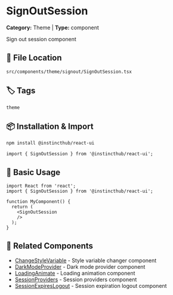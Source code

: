 # SignOutSession

**Category:** Theme | **Type:** component

Sign out session component

## 📁 File Location

`src/components/theme/signout/SignOutSession.tsx`

## 🏷️ Tags

`theme`

## 📦 Installation & Import

```bash
npm install @instincthub/react-ui
```

```tsx
import { SignOutSession } from '@instincthub/react-ui';
```

## 🚀 Basic Usage

```tsx
import React from 'react';
import { SignOutSession } from '@instincthub/react-ui';

function MyComponent() {
  return (
    <SignOutSession
    />
  );
}
```

## 🔗 Related Components

- [ChangeStyleVariable](./ChangeStyleVariable.md) - Style variable changer component
- [DarkModeProvider](./DarkModeProvider.md) - Dark mode provider component
- [LoadingAnimate](./LoadingAnimate.md) - Loading animation component
- [SessionProviders](./SessionProviders.md) - Session providers component
- [SessionExpiresLogout](./SessionExpiresLogout.md) - Session expiration logout component

